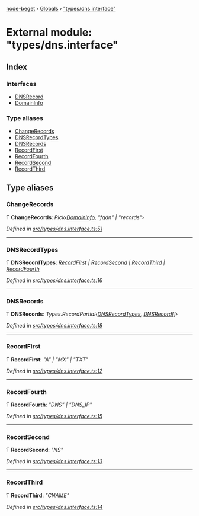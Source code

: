 [node-beget](../README.md) › [Globals](../globals.md) › ["types/dns.interface"](_types_dns_interface_.md)

# External module: "types/dns.interface"

## Index

### Interfaces

* [DNSRecord](../interfaces/_types_dns_interface_.dnsrecord.md)
* [DomainInfo](../interfaces/_types_dns_interface_.domaininfo.md)

### Type aliases

* [ChangeRecords](_types_dns_interface_.md#changerecords)
* [DNSRecordTypes](_types_dns_interface_.md#dnsrecordtypes)
* [DNSRecords](_types_dns_interface_.md#dnsrecords)
* [RecordFirst](_types_dns_interface_.md#recordfirst)
* [RecordFourth](_types_dns_interface_.md#recordfourth)
* [RecordSecond](_types_dns_interface_.md#recordsecond)
* [RecordThird](_types_dns_interface_.md#recordthird)

## Type aliases

###  ChangeRecords

Ƭ **ChangeRecords**: *Pick‹[DomainInfo](../interfaces/_types_dns_interface_.domaininfo.md), "fqdn" | "records"›*

*Defined in [src/types/dns.interface.ts:51](https://github.com/olehcambel/node-beget/blob/f128411/src/types/dns.interface.ts#L51)*

___

###  DNSRecordTypes

Ƭ **DNSRecordTypes**: *[RecordFirst](_types_dns_interface_.md#recordfirst) | [RecordSecond](_types_dns_interface_.md#recordsecond) | [RecordThird](_types_dns_interface_.md#recordthird) | [RecordFourth](_types_dns_interface_.md#recordfourth)*

*Defined in [src/types/dns.interface.ts:16](https://github.com/olehcambel/node-beget/blob/f128411/src/types/dns.interface.ts#L16)*

___

###  DNSRecords

Ƭ **DNSRecords**: *Types.RecordPartial‹[DNSRecordTypes](_types_dns_interface_.md#dnsrecordtypes), [DNSRecord](../interfaces/_types_dns_interface_.dnsrecord.md)[]›*

*Defined in [src/types/dns.interface.ts:18](https://github.com/olehcambel/node-beget/blob/f128411/src/types/dns.interface.ts#L18)*

___

###  RecordFirst

Ƭ **RecordFirst**: *"A" | "MX" | "TXT"*

*Defined in [src/types/dns.interface.ts:12](https://github.com/olehcambel/node-beget/blob/f128411/src/types/dns.interface.ts#L12)*

___

###  RecordFourth

Ƭ **RecordFourth**: *"DNS" | "DNS_IP"*

*Defined in [src/types/dns.interface.ts:15](https://github.com/olehcambel/node-beget/blob/f128411/src/types/dns.interface.ts#L15)*

___

###  RecordSecond

Ƭ **RecordSecond**: *"NS"*

*Defined in [src/types/dns.interface.ts:13](https://github.com/olehcambel/node-beget/blob/f128411/src/types/dns.interface.ts#L13)*

___

###  RecordThird

Ƭ **RecordThird**: *"CNAME"*

*Defined in [src/types/dns.interface.ts:14](https://github.com/olehcambel/node-beget/blob/f128411/src/types/dns.interface.ts#L14)*
